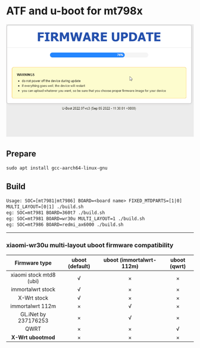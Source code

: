 # ATF and u-boot for mt798x

![](/u-boot.gif)

## Prepare

```
sudo apt install gcc-aarch64-linux-gnu
```

## Build
```
Usage: SOC=[mt7981|mt7986] BOARD=<board name> FIXED_MTDPARTS=[1|0] MULTI_LAYOUT=[0|1] ./build.sh
eg: SOC=mt7981 BOARD=360t7 ./build.sh
eg: SOC=mt7981 BOARD=wr30u MULTI_LAYOUT=1 ./build.sh
eg: SOC=mt7986 BOARD=redmi_ax6000 ./build.sh
```

---

### xiaomi-wr30u multi-layout uboot firmware compatibility
|Firmware type|uboot (default)|uboot (immortalwrt-112m)|uboot (qwrt)|
|:----:|:----:|:----:|:----:|
|xiaomi stock mtd8 (ubi)|√|×|×|
|immortalwrt stock|√|×|×|
|X-Wrt stock|√|×|×|
|immortalwrt 112m|×|√|×|
|GL.iNet by 237176253|×|√|×|
|QWRT|×|×|√|
|**X-Wrt ubootmod**|×|×|×|
